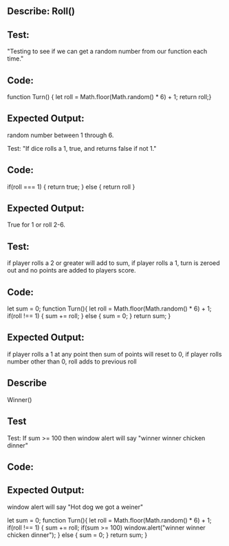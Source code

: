 ## Describe: Roll()

## Test: 
"Testing to see if we can get a random number from our function each time."
## Code: 
function Turn() {
    let roll = Math.floor(Math.random() * 6) + 1;
    return roll;}
## Expected Output: 
random number between 1 through 6.

Test: "If dice rolls a 1, true, and returns false if not 1."
## Code:
if(roll === 1) {
    return true;
    }
else {
    return roll
    }
## Expected Output: 
True for 1 or roll 2-6.

## Test: 
if player rolls a 2 or greater will add to sum, if player rolls a 1, turn is zeroed out and no points are added to players score.
## Code: 
let sum = 0;
function Turn(){
  let roll = Math.floor(Math.random() * 6) + 1;
    if(roll !== 1) {
      sum += roll;
      }
    else {
      sum = 0;
      }
      return sum;
    } 
## Expected Output: 
if player rolls a 1 at any point then sum of points will reset to 0, if player rolls number other than 0, roll adds to previous roll

## Describe
Winner()

## Test
Test: If sum >= 100 then window alert will say "winner winner chicken dinner" 
## Code:

## Expected Output:
window alert will say "Hot dog we got a weiner"

let sum = 0;
function Turn(){
  let roll = Math.floor(Math.random() * 6) + 1;
    if(roll !== 1) {
      sum += roll;
        if(sum >= 100)
          window.alert("winner winner chicken dinner");
      }
    else {
      sum = 0;
      }
      return sum;
    } 
